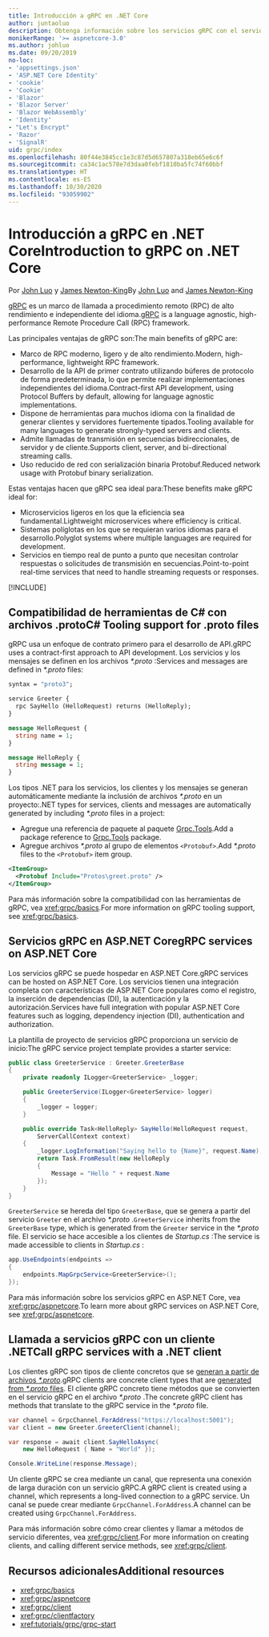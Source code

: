 ```yaml
---
title: Introducción a gRPC en .NET Core
author: juntaoluo
description: Obtenga información sobre los servicios gRPC con el servidor de Kestrel y la pila de ASP.NET Core.
monikerRange: '>= aspnetcore-3.0'
ms.author: johluo
ms.date: 09/20/2019
no-loc:
- 'appsettings.json'
- 'ASP.NET Core Identity'
- 'cookie'
- 'Cookie'
- 'Blazor'
- 'Blazor Server'
- 'Blazor WebAssembly'
- 'Identity'
- "Let's Encrypt"
- 'Razor'
- 'SignalR'
uid: grpc/index
ms.openlocfilehash: 80f44e3845cc1e3c87d5d657807a318eb65e6c6f
ms.sourcegitcommit: ca34c1ac578e7d3daa0febf1810ba5fc74f60bbf
ms.translationtype: HT
ms.contentlocale: es-ES
ms.lasthandoff: 10/30/2020
ms.locfileid: "93059902"
---
```

# <a name="introduction-to-grpc-on-net-core"></a><span data-ttu-id="435cf-103">Introducción a gRPC en .NET Core</span><span class="sxs-lookup"><span data-stu-id="435cf-103">Introduction to gRPC on .NET Core</span></span>

<span data-ttu-id="435cf-104">Por [John Luo](https://github.com/juntaoluo) y [James Newton-King](https://twitter.com/jamesnk)</span><span class="sxs-lookup"><span data-stu-id="435cf-104">By [John Luo](https://github.com/juntaoluo) and [James Newton-King](https://twitter.com/jamesnk)</span></span>

<span data-ttu-id="435cf-105">[gRPC](https://grpc.io/docs/guides/) es un marco de llamada a procedimiento remoto (RPC) de alto rendimiento e independiente del idioma.</span><span class="sxs-lookup"><span data-stu-id="435cf-105">[gRPC](https://grpc.io/docs/guides/) is a language agnostic, high-performance Remote Procedure Call (RPC) framework.</span></span>

<span data-ttu-id="435cf-106">Las principales ventajas de gRPC son:</span><span class="sxs-lookup"><span data-stu-id="435cf-106">The main benefits of gRPC are:</span></span>
* <span data-ttu-id="435cf-107">Marco de RPC moderno, ligero y de alto rendimiento.</span><span class="sxs-lookup"><span data-stu-id="435cf-107">Modern, high-performance, lightweight RPC framework.</span></span>
* <span data-ttu-id="435cf-108">Desarrollo de la API de primer contrato utilizando búferes de protocolo de forma predeterminada, lo que permite realizar implementaciones independientes del idioma.</span><span class="sxs-lookup"><span data-stu-id="435cf-108">Contract-first API development, using Protocol Buffers by default, allowing for language agnostic implementations.</span></span>
* <span data-ttu-id="435cf-109">Dispone de herramientas para muchos idioma con la finalidad de generar clientes y servidores fuertemente tipados.</span><span class="sxs-lookup"><span data-stu-id="435cf-109">Tooling available for many languages to generate strongly-typed servers and clients.</span></span>
* <span data-ttu-id="435cf-110">Admite llamadas de transmisión en secuencias bidireccionales, de servidor y de cliente.</span><span class="sxs-lookup"><span data-stu-id="435cf-110">Supports client, server, and bi-directional streaming calls.</span></span>
* <span data-ttu-id="435cf-111">Uso reducido de red con serialización binaria Protobuf.</span><span class="sxs-lookup"><span data-stu-id="435cf-111">Reduced network usage with Protobuf binary serialization.</span></span>

<span data-ttu-id="435cf-112">Estas ventajas hacen que gRPC sea ideal para:</span><span class="sxs-lookup"><span data-stu-id="435cf-112">These benefits make gRPC ideal for:</span></span>
* <span data-ttu-id="435cf-113">Microservicios ligeros en los que la eficiencia sea fundamental.</span><span class="sxs-lookup"><span data-stu-id="435cf-113">Lightweight microservices where efficiency is critical.</span></span>
* <span data-ttu-id="435cf-114">Sistemas políglotas en los que se requieran varios idiomas para el desarrollo.</span><span class="sxs-lookup"><span data-stu-id="435cf-114">Polyglot systems where multiple languages are required for development.</span></span>
* <span data-ttu-id="435cf-115">Servicios en tiempo real de punto a punto que necesitan controlar respuestas o solicitudes de transmisión en secuencias.</span><span class="sxs-lookup"><span data-stu-id="435cf-115">Point-to-point real-time services that need to handle streaming requests or responses.</span></span>

[!INCLUDE[](~/includes/gRPCazure.md)]

## <a name="c-tooling-support-for-proto-files"></a><span data-ttu-id="435cf-116">Compatibilidad de herramientas de C# con archivos .proto</span><span class="sxs-lookup"><span data-stu-id="435cf-116">C# Tooling support for .proto files</span></span>

<span data-ttu-id="435cf-117">gRPC usa un enfoque de contrato primero para el desarrollo de API.</span><span class="sxs-lookup"><span data-stu-id="435cf-117">gRPC uses a contract-first approach to API development.</span></span> <span data-ttu-id="435cf-118">Los servicios y los mensajes se definen en los archivos *\*.proto* :</span><span class="sxs-lookup"><span data-stu-id="435cf-118">Services and messages are defined in *\*.proto* files:</span></span>

```protobuf
syntax = "proto3";

service Greeter {
  rpc SayHello (HelloRequest) returns (HelloReply);
}

message HelloRequest {
  string name = 1;
}

message HelloReply {
  string message = 1;
}
```

<span data-ttu-id="435cf-119">Los tipos .NET para los servicios, los clientes y los mensajes se generan automáticamente mediante la inclusión de archivos *\*.proto* en un proyecto:</span><span class="sxs-lookup"><span data-stu-id="435cf-119">.NET types for services, clients and messages are automatically generated by including *\*.proto* files in a project:</span></span>

* <span data-ttu-id="435cf-120">Agregue una referencia de paquete al paquete [Grpc.Tools](https://www.nuget.org/packages/Grpc.Tools/).</span><span class="sxs-lookup"><span data-stu-id="435cf-120">Add a package reference to [Grpc.Tools](https://www.nuget.org/packages/Grpc.Tools/) package.</span></span>
* <span data-ttu-id="435cf-121">Agregue archivos *\*.proto* al grupo de elementos `<Protobuf>`.</span><span class="sxs-lookup"><span data-stu-id="435cf-121">Add *\*.proto* files to the `<Protobuf>` item group.</span></span>

```xml
<ItemGroup>
  <Protobuf Include="Protos\greet.proto" />
</ItemGroup>
```

<span data-ttu-id="435cf-122">Para más información sobre la compatibilidad con las herramientas de gRPC, vea <xref:grpc/basics>.</span><span class="sxs-lookup"><span data-stu-id="435cf-122">For more information on gRPC tooling support, see <xref:grpc/basics>.</span></span>

## <a name="grpc-services-on-aspnet-core"></a><span data-ttu-id="435cf-123">Servicios gRPC en ASP.NET Core</span><span class="sxs-lookup"><span data-stu-id="435cf-123">gRPC services on ASP.NET Core</span></span>

<span data-ttu-id="435cf-124">Los servicios gRPC se puede hospedar en ASP.NET Core.</span><span class="sxs-lookup"><span data-stu-id="435cf-124">gRPC services can be hosted on ASP.NET Core.</span></span> <span data-ttu-id="435cf-125">Los servicios tienen una integración completa con características de ASP.NET Core populares como el registro, la inserción de dependencias (DI), la autenticación y la autorización.</span><span class="sxs-lookup"><span data-stu-id="435cf-125">Services have full integration with popular ASP.NET Core features such as logging, dependency injection (DI), authentication and authorization.</span></span>

<span data-ttu-id="435cf-126">La plantilla de proyecto de servicios gRPC proporciona un servicio de inicio:</span><span class="sxs-lookup"><span data-stu-id="435cf-126">The gRPC service project template provides a starter service:</span></span>

```csharp
public class GreeterService : Greeter.GreeterBase
{
    private readonly ILogger<GreeterService> _logger;

    public GreeterService(ILogger<GreeterService> logger)
    {
        _logger = logger;
    }

    public override Task<HelloReply> SayHello(HelloRequest request,
        ServerCallContext context)
    {
        _logger.LogInformation("Saying hello to {Name}", request.Name);
        return Task.FromResult(new HelloReply 
        {
            Message = "Hello " + request.Name
        });
    }
}
```

<span data-ttu-id="435cf-127">`GreeterService` se hereda del tipo `GreeterBase`, que se genera a partir del servicio `Greeter` en el archivo *\*.proto* .</span><span class="sxs-lookup"><span data-stu-id="435cf-127">`GreeterService` inherits from the `GreeterBase` type, which is generated from the `Greeter` service in the *\*.proto* file.</span></span> <span data-ttu-id="435cf-128">El servicio se hace accesible a los clientes de *Startup.cs* :</span><span class="sxs-lookup"><span data-stu-id="435cf-128">The service is made accessible to clients in *Startup.cs* :</span></span>

```csharp
app.UseEndpoints(endpoints =>
{
    endpoints.MapGrpcService<GreeterService>();
});
```

<span data-ttu-id="435cf-129">Para más información sobre los servicios gRPC en ASP.NET Core, vea <xref:grpc/aspnetcore>.</span><span class="sxs-lookup"><span data-stu-id="435cf-129">To learn more about gRPC services on ASP.NET Core, see <xref:grpc/aspnetcore>.</span></span>

## <a name="call-grpc-services-with-a-net-client"></a><span data-ttu-id="435cf-130">Llamada a servicios gRPC con un cliente .NET</span><span class="sxs-lookup"><span data-stu-id="435cf-130">Call gRPC services with a .NET client</span></span>

<span data-ttu-id="435cf-131">Los clientes gRPC son tipos de cliente concretos que se [generan a partir de archivos *\*.proto*](xref:grpc/basics#generated-c-assets).</span><span class="sxs-lookup"><span data-stu-id="435cf-131">gRPC clients are concrete client types that are [generated from *\*.proto* files](xref:grpc/basics#generated-c-assets).</span></span> <span data-ttu-id="435cf-132">El cliente gRPC concreto tiene métodos que se convierten en el servicio gRPC en el archivo *\*.proto* .</span><span class="sxs-lookup"><span data-stu-id="435cf-132">The concrete gRPC client has methods that translate to the gRPC service in the *\*.proto* file.</span></span>

```csharp
var channel = GrpcChannel.ForAddress("https://localhost:5001");
var client = new Greeter.GreeterClient(channel);

var response = await client.SayHelloAsync(
    new HelloRequest { Name = "World" });

Console.WriteLine(response.Message);
```

<span data-ttu-id="435cf-133">Un cliente gRPC se crea mediante un canal, que representa una conexión de larga duración con un servicio gRPC.</span><span class="sxs-lookup"><span data-stu-id="435cf-133">A gRPC client is created using a channel, which represents a long-lived connection to a gRPC service.</span></span> <span data-ttu-id="435cf-134">Un canal se puede crear mediante `GrpcChannel.ForAddress`.</span><span class="sxs-lookup"><span data-stu-id="435cf-134">A channel can be created using `GrpcChannel.ForAddress`.</span></span>

<span data-ttu-id="435cf-135">Para más información sobre cómo crear clientes y llamar a métodos de servicio diferentes, vea <xref:grpc/client>.</span><span class="sxs-lookup"><span data-stu-id="435cf-135">For more information on creating clients, and calling different service methods, see <xref:grpc/client>.</span></span>

## <a name="additional-resources"></a><span data-ttu-id="435cf-136">Recursos adicionales</span><span class="sxs-lookup"><span data-stu-id="435cf-136">Additional resources</span></span>

* <xref:grpc/basics>
* <xref:grpc/aspnetcore>
* <xref:grpc/client>
* <xref:grpc/clientfactory>
* <xref:tutorials/grpc/grpc-start>

